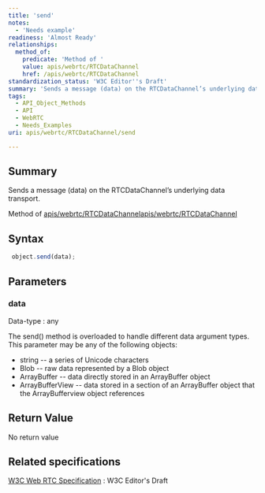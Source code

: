 ```yaml
---
title: 'send'
notes:
  - 'Needs example'
readiness: 'Almost Ready'
relationships:
  method_of:
    predicate: 'Method of '
    value: apis/webrtc/RTCDataChannel
    href: /apis/webrtc/RTCDataChannel
standardization_status: 'W3C Editor''s Draft'
summary: 'Sends a message (data) on the RTCDataChannel’s underlying data transport.'
tags:
  - API_Object_Methods
  - API
  - WebRTC
  - Needs_Examples
uri: apis/webrtc/RTCDataChannel/send

---
```

## Summary

Sends a message (data) on the RTCDataChannel’s underlying data transport.

Method of [apis/webrtc/RTCDataChannel](/apis/webrtc/RTCDataChannel)[apis/webrtc/RTCDataChannel](/apis/webrtc/RTCDataChannel)

## Syntax

``` js
 object.send(data);
```

## Parameters

### data

 Data-type
:   any

 The send() method is overloaded to handle different data argument types. This parameter may be any of the following objects:

-   string -- a series of Unicode characters
-   Blob -- raw data represented by a Blob object
-   ArrayBuffer -- data directly stored in an ArrayBuffer object
-   ArrayBufferView -- data stored in a section of an ArrayBuffer object that the ArrayBufferview object references

## Return Value

No return value

## Related specifications

[W3C Web RTC Specification](http://dev.w3.org/2011/webrtc/editor/webrtc.html)
:   W3C Editor's Draft
